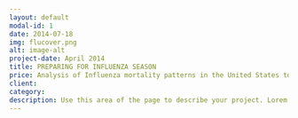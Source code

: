 ```yaml
---
layout: default
modal-id: 1
date: 2014-07-18
img: flucover.png
alt: image-alt
project-date: April 2014
title: PREPARING FOR INFLUENZA SEASON
price: Analysis of Influenza mortality patterns in the United States to predict staffing needs
client: 
category:
description: Use this area of the page to describe your project. Lorem ipsum dolor sit amet, consectetur adipisicing elit. Mollitia neque assumenda ipsam nihil, molestias magnam, recusandae quos quis inventore quisquam velit asperiores, vitae? Reprehenderit soluta, eos quod consequuntur itaque. Nam.
---
```

